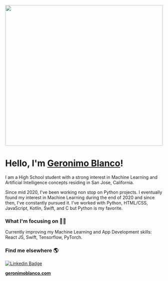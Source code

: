 <img src="https://media.giphy.com/media/5wFHtUyhY0n1CvQRuH/giphy.gif" width="100%" height="450px">

###  <h1 style="font-size=12px;">Hello, I'm [Geronimo Blanco](https://www.geronimoblanco.com)!</h1>

<p style="background=blue;">I am a High School student with a strong interest in Machine Learning and Artificial Intelligence concepts residing in San Jose, California.

Since mid 2020, I've been working non stop on Python projects. I eventually found my interest in Machine Learning during the end of 2020 and since then, I've constantly pursued it. I've worked with Python, HTML/CSS, JavaScript, Kotlin, Swift, and C but Python is my favorite.</p>

### What I'm focusing on 👨‍💻

Currently improving my Machine Learning and App Development skills: React JS, Swift, Tensorflow, PyTorch.<br />

### Find me elsewhere 🌎

[![Linkedin Badge](https://img.shields.io/badge/-LinkedIn-blue?style=flat-square&logo=Linkedin&logoColor=white&link=https://www.linkedin.com/in/harshkumarkhatri/)](https://www.linkedin.com/in/vinayven/)

**[geronimoblanco.com](https://www.geronimoblanco.com/)**
